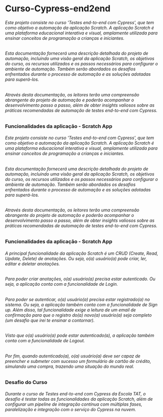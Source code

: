 # Curso-Cypress-end2end
###### Este projeto consiste no curso 'Testes end-to-end com Cypress', que tem como objetivo a automação da aplicação Scratch. A aplicação Scratch é uma plataforma educacional interativa e visual, amplamente utilizada para ensinar conceitos de programação a crianças e iniciantes.
###### Esta documentação fornecerá uma descrição detalhada do projeto de automação, incluindo uma visão geral da aplicação Scratch, os objetivos do curso, os recursos utilizados e os passos necessários para configurar o ambiente de automação. Também serão abordados os desafios enfrentados durante o processo de automação e as soluções adotadas para superá-los.
###### Através desta documentação, os leitores terão uma compreensão abrangente do projeto de automação e poderão acompanhar o desenvolvimento passo a passo, além de obter insights valiosos sobre as práticas recomendadas de automação de testes end-to-end com Cypress.
### Funcionalidades da aplicação - Scratch App
###### Este projeto consiste no curso 'Testes end-to-end com Cypress', que tem como objetivo a automação da aplicação Scratch. A aplicação Scratch é uma plataforma educacional interativa e visual, amplamente utilizada para ensinar conceitos de programação a crianças e iniciantes.
###### Esta documentação fornecerá uma descrição detalhada do projeto de automação, incluindo uma visão geral da aplicação Scratch, os objetivos do curso, os recursos utilizados e os passos necessários para configurar o ambiente de automação. Também serão abordados os desafios enfrentados durante o processo de automação e as soluções adotadas para superá-los.
###### Através desta documentação, os leitores terão uma compreensão abrangente do projeto de automação e poderão acompanhar o desenvolvimento passo a passo, além de obter insights valiosos sobre as práticas recomendadas de automação de testes end-to-end com Cypress.
### Funcionalidades da aplicação - Scratch App
###### A principal funcionalidade da aplicação Scratch é um CRUD (Create, Read, Update, Delete) de anotações. Ou seja, o(a) usuário(a) pode criar, ler, editar e deletar anotações.
###### Para poder criar anotações, o(a) usuário(a) precisa estar autenticado. Ou seja, a aplicação conta com a funcionalidade de Login.
###### Para poder se autenticar, o(a) usuário(a) precisa estar registrado(a) no sistema. Ou seja, a aplicação também conta com a funcionalidade de Sign up. Além disso, tal funcionalidade exige a leitura de um email de confirmação para que o registro do(a) novo(a) usuário(a) seja completo (um desafio que irei te ensinar a contornar).
###### Visto que o(a) usuário(a) pode estar autenticado(a), a aplicação também conta com a funcionalidade de Logout.
###### Por fim, quando autenticado(a), o(a) usuário(a) deve ser capaz de preencher e submeter com sucesso um formulário de cartão de crédito, simulando uma compra, trazendo uma situação do mundo real.
### Desafio do Curso
###### Durante o curso de Testes end-to-end com Cypress da Escola TAT, o desafio é testar todas as funcionalidades da aplicação Scratch, além de configurar um pipeline de integração contínua com múltiplas fases, paralelização e integração com o serviço do Cypress na nuvem.


